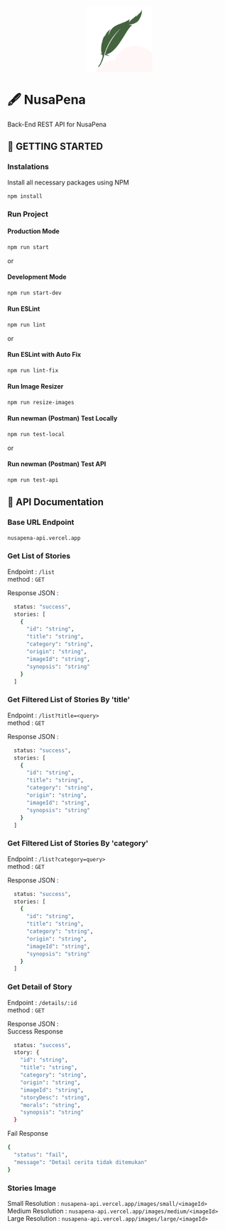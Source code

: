 <p align="center">
   <img src="src/images/icons/icon-x192.png" alt="Logo" width="150px">
</p>

# 🖋️ NusaPena   
Back-End REST API for NusaPena

## 🚀 GETTING STARTED
### Instalations
Install all necessary packages using NPM
```bash
npm install
```

### Run Project
#### Production Mode
```bash
npm run start
```
or
#### Development Mode
```bash
npm run start-dev
```

#### Run ESLint 
```bash
npm run lint
```
or
#### Run ESLint with Auto Fix
```bash
npm run lint-fix
```

#### Run Image Resizer
```bash
npm run resize-images
```

#### Run newman (Postman) Test Locally
```bash
npm run test-local
```
or
#### Run newman (Postman) Test API
```bash
npm run test-api
```



## 📃 API Documentation
### Base URL Endpoint
```bash
nusapena-api.vercel.app
```

### Get List of Stories
Endpoint  : `/list`  
method    : `GET`

Response JSON :
```bash
  status: "success",
  stories: [ 
    {
      "id": "string",
      "title": "string",
      "category": "string",
      "origin": "string",
      "imageId": "string",
      "synopsis": "string"
    }
  ]
```

### Get Filtered List of Stories By 'title'
Endpoint  : `/list?title=<query>`  
method    : `GET`

Response JSON :
```bash
  status: "success",
  stories: [ 
    {
      "id": "string",
      "title": "string",
      "category": "string",
      "origin": "string",
      "imageId": "string",
      "synopsis": "string"
    }
  ]
```

### Get Filtered List of Stories By 'category'
Endpoint  : `/list?category=query>`  
method    : `GET`

Response JSON :
```bash
  status: "success",
  stories: [ 
    {
      "id": "string",
      "title": "string",
      "category": "string",
      "origin": "string",
      "imageId": "string",
      "synopsis": "string"
    }
  ]
```

### Get Detail of Story
Endpoint  : `/details/:id`  
method    : `GET`  

Response JSON :  
Success Response
```bash
  status: "success",
  story: {
    "id": "string",
    "title": "string",
    "category": "string",
    "origin": "string",
    "imageId": "string",
    "storyDesc": "string",
    "morals": "string",
    "synopsis": "string"
  }
```
Fail Response
```bash
{
  "status": "fail",
  "message": "Detail cerita tidak ditemukan"
}
```

### Stories Image
Small Resolution  : `nusapena-api.vercel.app/images/small/<imageId>`  
Medium Resolution : `nusapena-api.vercel.app/images/medium/<imageId>`  
Large Resolution  : `nusapena-api.vercel.app/images/large/<imageId>`
